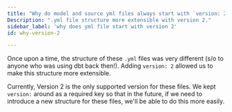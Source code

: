 ```yaml
---
title: "Why do model and source yml files always start with `version: 2`?"
Description: ".yml file structure more extensible with version 2."
sidebar_label: 'why does yml file start with version 2'
id: why-version-2

---
```


Once upon a time, the structure of these `.yml` files was very different (s/o to anyone who was using dbt back then!). Adding `version: 2` allowed us to make this structure more extensible.

Currently, Version 2 is the only supported version for these files. We kept `version:` around as a required key so that in the future, if we need to introduce a new structure for these files, we'll be able to do this more easily.
